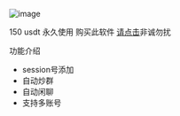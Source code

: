 

![image](https://user-images.githubusercontent.com/86459514/180651266-a606d1ad-8cae-4378-ab32-3187db22c9c0.png)




150 usdt 永久使用
购买此软件  [请点击](https://t.me/shina_jin1)非诚勿扰



功能介绍
- session号添加
- 自动炒群
- 自动闲聊
- 支持多账号

